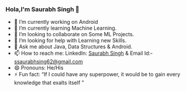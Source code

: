 ### Hola,I'm Saurabh Singh 👋


- 🔭 I’m currently working on Android
- 🌱 I’m currently learning Machine Learning.
- 👯 I’m looking to collaborate on Some ML Projects.
- 🤔 I’m looking for help with Learning new Skills.
- 💬 Ask me about Java, Data Structures & Android.
- 📫 How to reach me: LinkedIn: [Saurabh Singh](https://www.linkedin.com/in/saurabh-singh-59610216b/) & Email Id:- ssaurabhsing62@gmail.com
- 😄 Pronouns: He/His
- ⚡ Fun fact: “If I could have any superpower, it would be to gain every knowledge that exalts itself ”

